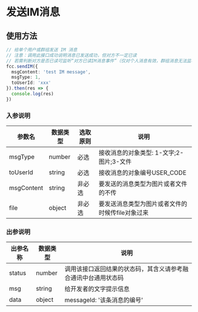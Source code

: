 # 发送IM消息


<!-- ## 发送IM消息示例

:::preview
demo-preview=../../../components/interface/im/send.vue
::: -->

## 使用方法

```typescript
// 给单个用户或群组发送 IM 消息
// 注意：调用此接口成功说明消息已发送成功，但对方不一定已读
// 若需判断对方是否已读可监听“对方已读IM消息事件”（仅对个人消息有效，群组消息无法监听是否已读）
fcc.sendIM({
  msgContent: 'test IM message',
  msgType: 1,
  toUserId: 'xxx'
}).then(res => {
  console.log(res)
})
```

<!-- **入参说明** -->

### 入参说明

| **参数名**  | **数据类型** | **选取原则** | **说明**                                      |
| ----------- | ------------ | ------------ | --------------------------------------------- |
| msgType       | number       | 必选         | 接收消息的对象类型: 1-文字;2-图片;3-文件   |
| toUserId | string       | 必选         | 接收消息的对象编号USER_CODE |
| msgContent | string       | 非必选         | 要发送的消息类型为图片或者文件的不传 |
| file | object       | 非必选         | 要发送消息类型为图片或者文件的时候传file对象过来 |

### 出参说明

| **出参名称** | **数据类型** | **说明**                                                     |
| ------------ | ------------ | ------------------------------------------------------------ |
| status       | number       | 调用该接口返回结果的状态码，其含义请参考融合通讯中台通用状态码 |
| msg          | string       | 给开发者的文字提示信息                                        |
| data         | object       | messageId: '该条消息的编号'                             |

<!-- 代码 -->

<!-- ::: code-group

```sh [pnpm]
#查询pnpm版本
pnpm -v
```

```sh [yarn]
#查询yarn版本
yarn -v
```

::: -->
